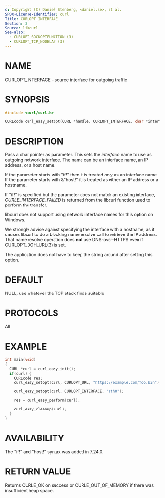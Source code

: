 ```yaml
---
c: Copyright (C) Daniel Stenberg, <daniel.se>, et al.
SPDX-License-Identifier: curl
Title: CURLOPT_INTERFACE
Section: 3
Source: libcurl
See-also:
  - CURLOPT_SOCKOPTFUNCTION (3)
  - CURLOPT_TCP_NODELAY (3)
---
```


# NAME

CURLOPT_INTERFACE - source interface for outgoing traffic

# SYNOPSIS

~~~c
#include <curl/curl.h>

CURLcode curl_easy_setopt(CURL *handle, CURLOPT_INTERFACE, char *interface);
~~~

# DESCRIPTION

Pass a char pointer as parameter. This sets the *interface* name to use as
outgoing network interface. The name can be an interface name, an IP address,
or a host name.

If the parameter starts with "if!" then it is treated only as an interface
name. If the parameter starts with &"host!" it is treated as either an IP
address or a hostname.

If "if!" is specified but the parameter does not match an existing interface,
*CURLE_INTERFACE_FAILED* is returned from the libcurl function used to
perform the transfer.

libcurl does not support using network interface names for this option on
Windows.

We strongly advise against specifying the interface with a hostname, as it
causes libcurl to do a blocking name resolve call to retrieve the IP
address. That name resolve operation does **not** use DNS-over-HTTPS even if
CURLOPT_DOH_URL(3) is set.

The application does not have to keep the string around after setting this
option.

# DEFAULT

NULL, use whatever the TCP stack finds suitable

# PROTOCOLS

All

# EXAMPLE

~~~c
int main(void)
{
  CURL *curl = curl_easy_init();
  if(curl) {
    CURLcode res;
    curl_easy_setopt(curl, CURLOPT_URL, "https://example.com/foo.bin");

    curl_easy_setopt(curl, CURLOPT_INTERFACE, "eth0");

    res = curl_easy_perform(curl);

    curl_easy_cleanup(curl);
  }
}
~~~

# AVAILABILITY

The "if!" and "host!" syntax was added in 7.24.0.

# RETURN VALUE

Returns CURLE_OK on success or
CURLE_OUT_OF_MEMORY if there was insufficient heap space.

